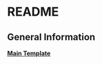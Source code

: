 # README

## General Information

**[Main Template](https://unbounce.com/landing-page-template/yonder-video-background/)**
